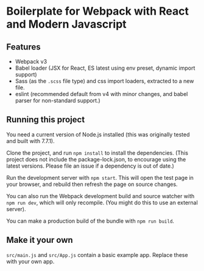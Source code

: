 # Boilerplate for Webpack with React and Modern Javascript

## Features

- Webpack v3
- Babel loader (JSX for React, ES latest using env preset, dynamic import support)
- Sass (as the `.scss` file type) and css import loaders, extracted to a new file.
- eslint (recommended default from v4 with minor changes, and babel parser for non-standard support.)

## Running this project

You need a current version of Node.js installed (this was originally tested and built with 7.7.1).

Clone the project, and run `npm install` to install the dependencies. (This project does not include the package-lock.json, to encourage using the latest versions. Please file an issue if a dependency is out of date.)

Run the development server with `npm start`. This will open the test page in your browser, and rebuild then refresh the page on source changes.

You can also run the Webpack development build and source watcher with `npm run dev`, which will only recompile. (You might do this to use an external server).

You can make a production build of the bundle with `npm run build`.

## Make it your own

`src/main.js` and `src/App.js` contain a basic example app. Replace these with your own app.
